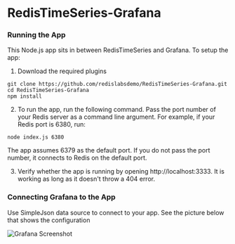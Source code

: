 # RedisTimeSeries-Grafana

### Running the App

This Node.js app sits in between RedisTimeSeries and Grafana. To setup the app:

1. Download the required plugins
````
git clone https://github.com/redislabsdemo/RedisTimeSeries-Grafana.git
cd RedisTimeSeries-Grafana
npm install 
````

2. To run the app, run the following command. Pass the port number of your Redis server as a command line argument. For example, if your Redis port is 6380, run:
````
node index.js 6380
````
The app assumes 6379 as the default port. If you do not pass the port number, it connects to Redis on the default port.

3. Verify whether the app is running by opening http://localhost:3333. It is working as long as it doesn't throw a 404 error.

### Connecting Grafana to the App

Use SimpleJson data source to connect to your app. See the picture below that shows the configuration

![Grafana Screenshot](https://raw.githubusercontent.com/redislabsdemo/RedisTimeSeries-Grafana/master/GrafanaScreenshot.png)

